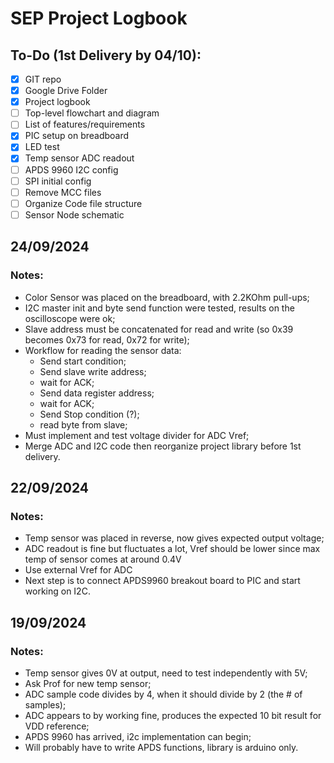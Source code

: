 # SEP Project Logbook
<!-- TODO STARTS HERE -->
## To-Do (1st Delivery by 04/10):

- [x] GIT repo
- [x] Google Drive Folder
- [x] Project logbook
- [ ] Top-level flowchart and diagram
- [ ] List of features/requirements
- [x] PIC setup on breadboard
- [x] LED test
- [x] Temp sensor ADC readout
- [ ] APDS 9960 I2C config
- [ ] SPI initial config
- [ ] Remove MCC files
- [ ] Organize Code file structure
- [ ] Sensor Node schematic
<!-- TODO ENDS HERE -->

<!-- NEW LOG ENTRY STARTS HERE -->

## 24/09/2024

### Notes:

- Color Sensor was placed on the breadboard, with 2.2KOhm pull-ups;
- I2C master init and byte send function were tested,
  results on the oscilloscope were ok;
- Slave address must be concatenated for read and write (so 0x39 becomes 0x73 for read, 0x72 for write);
- Workflow for reading the sensor data:
  - Send start condition;
  - Send slave write address;
  - wait for ACK;
  - Send data register address;
  - wait for ACK;
  - Send Stop condition (?);
  - read byte from slave;
- Must implement and test voltage divider for ADC Vref;
- Merge ADC and I2C code then reorganize project library before 1st delivery. 

<!-- NEW LOG ENTRY ENDS HERE -->

## 22/09/2024

### Notes:

- Temp sensor was placed in reverse, now gives expected output voltage;
- ADC readout is fine but fluctuates a lot, Vref should be lower since max temp of sensor comes at around 0.4V
- Use external Vref for ADC
- Next step is to connect APDS9960 breakout board to PIC and start working on I2C.

## 19/09/2024

### Notes:

- Temp sensor gives 0V at output, need to test independently with 5V;
- Ask Prof for new temp sensor;
- ADC sample code divides by 4, when it should divide by 2 (the # of samples);
- ADC appears to by working fine, produces the expected 10 bit result for VDD reference;
- APDS 9960 has arrived, i2c implementation can begin;
- Will probably have to write APDS functions, library is arduino only.



